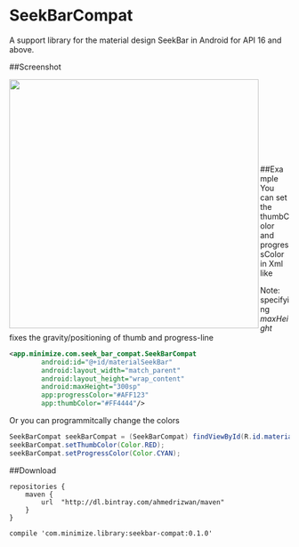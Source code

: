 # SeekBarCompat
A support library for the material design SeekBar in Android for API 16 and above.

##Screenshot

<img src="https://raw.githubusercontent.com/ahmedrizwan/SeekBarCompat/master/app/src/main/res/drawable/seekbar.png" align="left"  width="448" />
<br/>
<br/>
<br/>
<br/>
<br/>
<br/>
<br/>
<br/>
<br/>
##Example
You can set the thumbColor and progressColor in Xml like

Note: specifying *maxHeight* fixes the gravity/positioning of thumb and progress-line
```xml
<app.minimize.com.seek_bar_compat.SeekBarCompat
        android:id="@+id/materialSeekBar"
        android:layout_width="match_parent"
        android:layout_height="wrap_content"
        android:maxHeight="300sp"
        app:progressColor="#AFF123"
        app:thumbColor="#FF4444"/>
```
Or you can programmitcally change the colors
```java
SeekBarCompat seekBarCompat = (SeekBarCompat) findViewById(R.id.materialSeekBar);
seekBarCompat.setThumbColor(Color.RED);
seekBarCompat.setProgressColor(Color.CYAN);
```

##Download 
```
repositories {
    maven {
        url  "http://dl.bintray.com/ahmedrizwan/maven"
    }
}
    
compile 'com.minimize.library:seekbar-compat:0.1.0'
```
